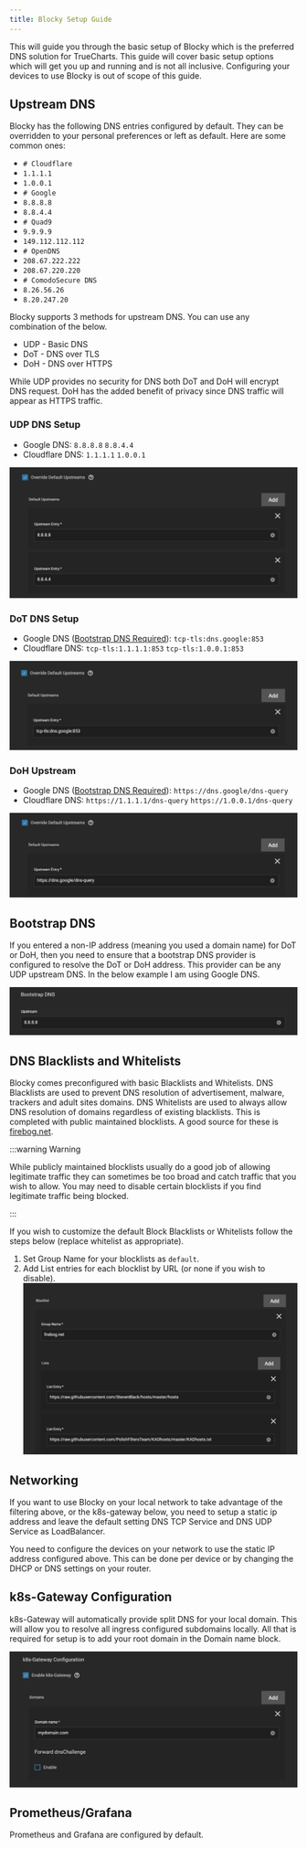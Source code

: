 ```yaml
---
title: Blocky Setup Guide
---
```


This will guide you through the basic setup of Blocky which is the preferred DNS solution for TrueCharts. This guide will cover basic setup options which will get you up and running and is not all inclusive. Configuring your devices to use Blocky is out of scope of this guide.

## Upstream DNS

Blocky has the following DNS entries configured by default. They can be overridden to your personal preferences or left as default. Here are some common ones:

- `# Cloudflare`
- `1.1.1.1`
- `1.0.0.1`
- `# Google`
- `8.8.8.8`
- `8.8.4.4`
- `# Quad9`
- `9.9.9.9`
- `149.112.112.112`
- `# OpenDNS`
- `208.67.222.222`
- `208.67.220.220`
- `# ComodoSecure DNS`
- `8.26.56.26`
- `8.20.247.20`

Blocky supports 3 methods for upstream DNS. You can use any combination of the below.

- UDP - Basic DNS
- DoT - DNS over TLS
- DoH - DNS over HTTPS

While UDP provides no security for DNS both DoT and DoH will encrypt DNS request. DoH has the added benefit of privacy since DNS traffic will appear as HTTPS traffic.

### UDP DNS Setup

- Google DNS: `8.8.8.8` `8.8.4.4`
- Cloudflare DNS: `1.1.1.1` `1.0.0.1`

![blocky-udp-upstream-google](./img/blocky-udp-upstream-google.png)

### DoT DNS Setup

- Google DNS ([Bootstrap DNS Required](#bootstrap-dns)): `tcp-tls:dns.google:853`
- Cloudflare DNS: `tcp-tls:1.1.1.1:853` `tcp-tls:1.0.0.1:853`

![blocky-dot-upstream-google](./img/blocky-dot-upstream-google.png)

### DoH Upstream

- Google DNS ([Bootstrap DNS Required](#bootstrap-dns)): `https://dns.google/dns-query`
- Cloudflare DNS: `https://1.1.1.1/dns-query` `https://1.0.0.1/dns-query`

![blocky-doh-upstream-google](./img/blocky-doh-upstream-google.png)

## Bootstrap DNS

If you entered a non-IP address (meaning you used a domain name) for DoT or DoH, then you need to ensure that a bootstrap DNS provider
is configured to resolve the DoT or DoH address. This provider can be any UDP upstream DNS.
In the below example I am using Google DNS.

![blocky-bootstrap-google](./img/blocky-bootstrap-google.png)

## DNS Blacklists and Whitelists

Blocky comes preconfigured with basic Blacklists and Whitelists. DNS Blacklists are used to prevent DNS resolution of advertisement, malware, trackers and adult sites domains. DNS Whitelists are used to always allow DNS resolution of domains regardless of existing blacklists. This is completed with public maintained blocklists. A good source for these is [firebog.net](https://firebog.net).

:::warning Warning

While publicly maintained blocklists usually do a good job of allowing legitimate traffic they
can sometimes be too broad and catch traffic that you wish to allow. You may need to disable
certain blocklists if you find legitimate traffic being blocked.

:::

If you wish to customize the default Block Blacklists or Whitelists follow the steps below (replace whitelist as appropriate).

1. Set Group Name for your blocklists as `default`.
2. Add List entries for each blocklist by URL (or none if you wish to disable).
   ![blocky-blacklist](./img/blocky-blacklist.png)

## Networking

If you want to use Blocky on your local network to take advantage of the filtering above, or the k8s-gateway below, you
need to setup a static ip address and leave the default setting DNS TCP Service and DNS UDP Service as LoadBalancer.

You need to configure the devices on your network to use the static IP address configured above. This can be done per device or by changing the DHCP or DNS settings on your router.

## k8s-Gateway Configuration

k8s-Gateway will automatically provide split DNS for your local domain. This will allow
you to resolve all ingress configured subdomains locally. All that is required for setup
is to add your root domain in the Domain name block.

![blocky-k8s-gateway](./img/blocky-k8s-gateway.png)

## Prometheus/Grafana

Prometheus and Grafana are configured by default.
